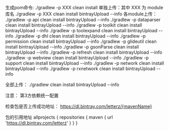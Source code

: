 生成pom命令:
    ./gradlew -p XXX clean install
单独上传：其中 XXX 为 module库名
    ./gradlew -p XXX clean install bintrayUpload --info
各module上传：
    ./gradlew -p api clean install bintrayUpload --info
    ./gradlew -p dataparser clean install bintrayUpload --info
    ./gradlew -p toolkit clean install bintrayUpload --info
    ./gradlew -p toolexpand clean install bintrayUpload --info
    ./gradlew -p dhl clean install bintrayUpload --info
    ./gradlew -p permission clean install bintrayUpload --info
    ./gradlew -p glideutil clean install bintrayUpload --info
    ./gradlew -p gsonParse clean install bintrayUpload --info
    ./gradlew -p refresh clean install bintrayUpload --info
    ./gradlew -p webview clean install bintrayUpload --info
    ./gradlew -p support clean install bintrayUpload --info
    ./gradlew -p network clean install bintrayUpload --info
    ./gradlew -p rxnetwork clean install bintrayUpload --info
    
全部上传：
    ./gradlew clean install bintrayUpload --info

注意：
第3方依赖统一配置

检查包是否上传成功地址：
https://dl.bintray.com/letterz/{mavenName}

包的引用地址
allprojects {
    repositories {
            maven {
            	url 'https://dl.bintray.com/letterz'
        	}
    }
}
